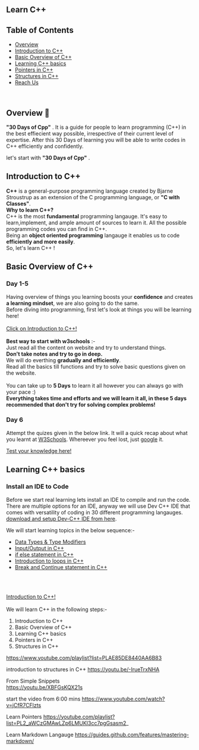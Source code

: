 ## Learn C++
<!-- TABLE OF CONTENTS -->
## Table of Contents
* [Overview](#overview)
* [Introduction to C++](#Introduction-to-C++)
* [Basic Overview of C++](#Basic-Overview-of-C++)
* [Learning C++ basics](#Learning-C++-basics)
* [Pointers in C++](#Pointers-in-C++)
* [Structures in C++](#Structures-in-C++)
* [Reach Us](#reach-us)
<br/>

<!-- OVERVIEW -->
## Overview 📝
 **"30 Days of Cpp"** . 
It is a guide for people to learn programming (C++) in the best effiecient way possible, irrespective of their current level of expertise. After this 30 Days of learning you will be able to write codes in C++ efficiently and confidently.

let's start with **"30 Days of Cpp"** . 
<br/>

<!-- Introduction to C++ -->
## Introduction to C++
**C++** is a general-purpose programming language created by Bjarne Stroustrup as an extension of the C programming language, or **"C with Classes"**.<br/>
**Why to learn C++?** <br/>
C++ is the most **fundamental** programming langauge. It's easy to learn,implement, and ample amount of sources to learn it. All the possible programming codes you can find in C++.<br/>
Being an **object oriented programming** langauge it enables us to code **efficiently and more easily**.<br/>
So, let's learn C++ !

<!-- Basic Overview of C++ -->
## Basic Overview of C++
<!-- Day 1-5 -->
### Day 1-5
Having overview of things you learning boosts your **confidence** and creates **a learning mindset**, we are also going to do the same.<br/>
Before diving into programming, first let's look at things you will be learning here!<br/>
<br/>
[Click on Introduction to C++!](https://www.w3schools.com/cpp/cpp_intro.asp)<br/>
<br/>
**Best way to start with w3schools** :-<br/>
Just read all the content on website and try to understand things.<br/>
**Don't take notes and try to go in deep.**<br/>
We will do everthing **gradually and efficiently**.
<br/>
Read all the basics till functions and try to solve basic questions given on the website.<br/>
<br/>
You can take up to **5 Days** to learn it all however you can always go with your pace :)<br/>
**Everything takes time and efforts and we will learn it all, in these 5 days recommended that don't try for solving complex problems!**<br/>
<!-- Day 6 -->
### Day 6
Attempt the quizes given in the below link. It will a quick recap about what you learnt at 
[W3Schools](https://www.w3schools.com/cpp/cpp_intro.asp). Whereever you feel lost, just [google](https://www.google.com/) it.<br/>

[Test your knowledge here!](http://cforbeginners.com/helloworld_c++_quiz.html)<br>

<!-- Learning C++ basics -->
## Learning C++ basics
<!-- Install IDE -->
### Install an IDE to Code
Before we start real learning lets install an IDE to compile and run the code. There are multiple options for an IDE, anyway we will use Dev C++ IDE that comes with versatility of coding in 30 different programming langauges.<br/>
[download and setup Dev-C++ IDE from here](http://www.bloodshed.net/).<br/>

We will start learning topics in the below sequence:-<br/>
* [Data Types & Type Modifiers](https://youtu.be/cnT1oW5_ePM)<br/>
* [Input/Output in C++](https://youtu.be/7dPdMtBX1d8)
* [if else statement in C++](https://youtu.be/cyB3HNlQyjY)
* [Introduction to loops in C++](https://youtu.be/IlIn_D1RT7M)
* [Break and Continue statement in C++](https://youtu.be/Stf7KBiA1vs)



<br/>


<br/>

[Introduction to C++!](https://www.w3schools.com/cpp/cpp_intro.asp)<br/>
<br/>
We will learn C++ in the following steps:-<br/>

1. Introduction to C++
2. Basic Overview of C++
3. Learning C++ basics 
4. Pointers in C++
5. Structures in C++

https://www.youtube.com/playlist?list=PLAE85DE8440AA6B83


introduction to structures in C++
https://youtu.be/-IrueTrxNHA


From Simple Snippets  
https://youtu.be/XBFGsKQX21s


start the video from 6:00 mins 
https://www.youtube.com/watch?v=jCfR7CFlzts

Learn Pointers
https://youtube.com/playlist?list=PL2_aWCzGMAwLZp6LMUKI3cc7pgGsasm2_


Learn Markdown Langauge
https://guides.github.com/features/mastering-markdown/
